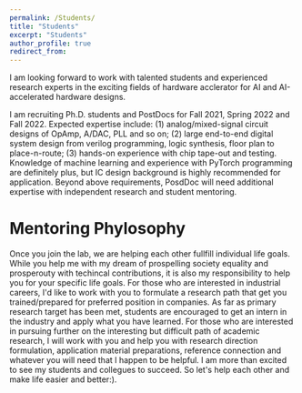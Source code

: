 ```yaml
---
permalink: /Students/
title: "Students"
excerpt: "Students"
author_profile: true
redirect_from: 
---
```


I am looking forward to work with talented students and experienced research experts in the exciting fields of hardware acclerator for AI and AI-accelerated hardware designs.

I am recruiting Ph.D. students and PostDocs for Fall 2021, Spring 2022 and Fall 2022. Expected expertise include: (1) analog/mixed-signal circuit designs of OpAmp, A/DAC, PLL and so on; (2) large end-to-end digital system design from verilog programming, logic synthesis, floor plan to place-n-route;  (3) hands-on experience with chip tape-out and testing. Knowledge of machine learning and experience with PyTorch programming are definitely plus, but IC design background is highly recommended for application. Beyond above requirements, PosdDoc will need additional expertise with independent research and student mentoring.

**Mentoring Phylosophy**
======
Once you join the lab, we are helping each other fullfill individual life goals. While you help me with my dream of prospelling society equality and prosperouty with techincal contributions, it is also my responsibility to help you for your specific life goals. For those who are interested in industrial careers, I'd like to work with you to formulate a research path that get you trained/prepared for preferred position in companies. As far as primary research target has been met, students are encouraged to get an intern in the industry and apply what you have learned. For those who are interested in pursuing further on the interesting but difficult path of academic research, I will work with you and help you with research direction formulation,  application material preparations, reference connection and whatever you will need that I happen to be helpful. I am more than excited to see my students and collegues to succeed. So let's help each other and make life easier and better:).
